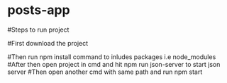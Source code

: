 # posts-app
#Steps to run project

#First download the project

#Then run npm install command to inludes packages i.e node_modules
#After then open project in cmd and hit npm run json-server to start json server
#Then open another cmd with same path and run npm start 
